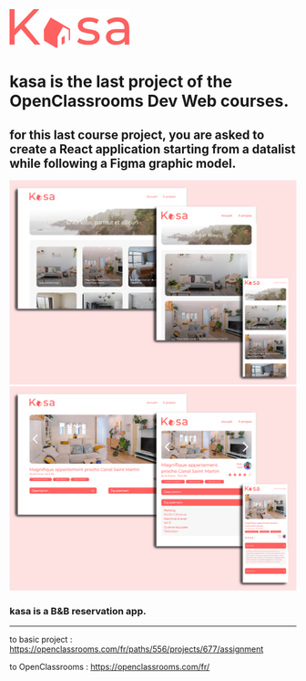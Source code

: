 ![](src/Assets/img/LOGO.png)
# kasa is the last project of the OpenClassrooms Dev Web courses.
## for this last course project, you are asked to create a React application starting from a datalist while following a Figma graphic model.
![](src/Assets/img/home%20page.png)
![](src/Assets/img/lodgement%20page.png)

### kasa is a B&B reservation app.

---
to basic project : https://openclassrooms.com/fr/paths/556/projects/677/assignment

to OpenClassrooms : https://openclassrooms.com/fr/

